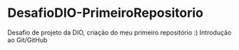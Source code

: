 # DesafioDIO-PrimeiroRepositorio
Desafio de projeto da DIO, criação do meu primeiro repositório :)
Introdução ao Git/GitHub
